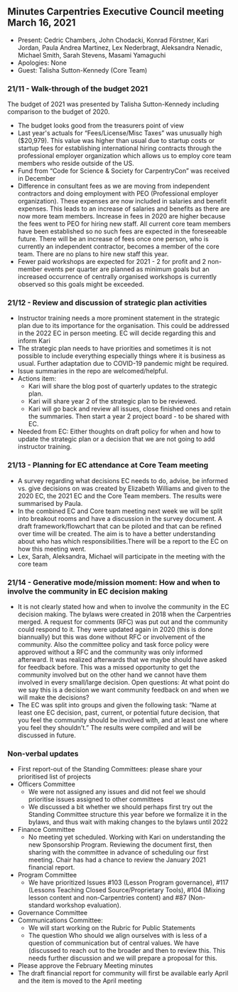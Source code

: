 ## Minutes Carpentries Executive Council meeting March 16, 2021
* Present: Cedric Chambers, John Chodacki, Konrad Förstner, Kari
  Jordan, Paula Andrea Martinez, Lex Nederbragt, Aleksandra Nenadic,
  Michael Smith, Sarah Stevens, Masami Yamaguchi
* Apologies: None
* Guest: Talisha Sutton-Kennedy (Core Team)

### 21/11 - Walk-through of the budget 2021

The budget of 2021 was presented by Talisha Sutton-Kennedy including
comparison to the budget of 2020.

* The budget looks good from the treasurers point of view
* Last year's actuals for “Fees/License/Misc Taxes” was unusually high
  ($20,979). This value was higher than usual due to startup costs or
  startup fees for establishing international hiring contracts through
  the professional employer organization which allows us to employ
  core team members who reside outside of the US.
* Fund from “Code for Science & Society for CarpentryCon” was received
  in December
* Difference in consultant fees as we are moving from independent
  contractors and doing employment with PEO (Professional employer
  organization). These expenses are now included in salaries and
  benefit expenses. This leads to an increase of salaries and benefits
  as there are now more team members. Increase in fees in 2020 are
  higher because the fees went to PEO for hiring new staff. All
  current core team members have been established so no such fees are
  expected in the foreseeable future. There will be an increase of
  fees once one person, who is currently an independent contractor,
  becomes a member of the core team. There are no plans to hire new
  staff this year.
* Fewer paid workshops are expected for 2021 - 2 for profit and 2
  non-member events per quarter are planned as minimum goals but an
  increased occurrence of centrally organised workshops is currently
  observed so this goals might be exceeded.
### 21/12 - Review and discussion of strategic plan activities
* Instructor training needs a more prominent statement in the
   strategic plan due to its importance for the organisation. This
   could be addressed in the 2022 EC in person meeting. EC will decide
   regarding this and inform Kari
* The strategic plan needs to have priorities and sometimes it is not
  possible to include everything especially things where it is
  business as usual. Further adaptation due to COVID-19 pandemic might
  be required.
* Issue summaries in the repo are welcomed/helpful.
* Actions item:
  * Kari will share the blog post of quarterly updates to the strategic plan.
  * Kari will share year 2 of the strategic plan to be reviewed.
  * Kari will go back and review all issues, close finished ones and
    retain the summaries. Then start a year 2 project board - to be
    shared with EC.
* Needed from EC: Either thoughts on draft policy for when and how to
  update the strategic plan or a decision that we are not going to add
  instructor training.
  
### 21/13 - Planning for EC attendance at Core Team meeting
* A survey regarding what decisions EC needs to do, advise, be
  informed vs. give decisions on was created by Elizabeth Williams and
  given to the 2020 EC, the 2021 EC and the Core Team members. The
  results were summarised by Paula.
* In the combined EC and Core team meeting next week we will be split
  into breakout rooms and have a discussion in the survey document. A
  draft framework/flowchart that can be piloted and that can be
  refined over time will be created. The aim is to have a better
  understanding about who has which responsibilities.There will be a
  report to the EC on how this meeting went.
* Lex, Sarah, Aleksandra, Michael will participate in the meeting with
  the core team
  
### 21/14 - Generative mode/mission moment: How and when to involve the community in EC decision making
* It is not clearly stated how and when to involve the community in
  the EC decision making. The bylaws were created in 2018 when the
  Carpentries merged. A request for comments (RFC) was put out and the
  community could respond to it. They were updated again in 2020 (this
  is done biannually) but this was done without RFC or involvement of
  the community. Also the committee policy and task force policy were
  approved without a RFC and the community was only informed
  afterward. It was realized afterwards that we maybe should have
  asked for feedback before. This was a missed opportunity to get the
  community involved but on the other hand we cannot have them
  involved in every small/large decision. Open questions: At what
  point do we say this is a decision we want community feedback on and
  when we will make the decisions?
* The EC was split into groups and given the following task: “Name at
  least one EC decision, past, current, or potential future decision,
  that you feel the community should be involved with, and at least
  one where you feel they shouldn’t.” The results were compiled and
  will be discussed in future.

### Non-verbal updates

* First report-out of the Standing Committees: please share your
  prioritised list of projects
* Officers Committee
  * We were not assigned any issues and did not feel we should
    prioritise issues assigned to other committees
  * We discussed a bit whether we should perhaps first try out the
    Standing Committee structure this year before we formalize it in
    the bylaws, and thus wait with making changes to the bylaws until
    2022
* Finance Committee
  * No meeting yet scheduled. Working with Kari on understanding
    the new Sponsorship Program. Reviewing the document first, then
    sharing with the committee in advance of scheduling our first
    meeting. Chair has had a chance to review the January 2021
    financial report.
* Program Committee
  * We have prioritized Issues #103 (Lesson Program governance),
    #117 (Lessons Teaching Closed Source/Proprietary Tools), #104
    (Mixing lesson content and non-Carpentries content) and #87
    (Non-standard workshop evaluation).
* Governance Committee
* Communications Committee:
  * We will start working on the Rubric for Public Statements
  * The question Who should we align ourselves with is less of
    a question of communication but of central values. We have
    (discussed to reach out to the broader and then to review
    this. This needs further discussion and we will prepare a proposal
    for this.
* Please approve the February Meeting minutes
* The draft financial report for community will first be available
  early April and the item is moved to the April meeting

